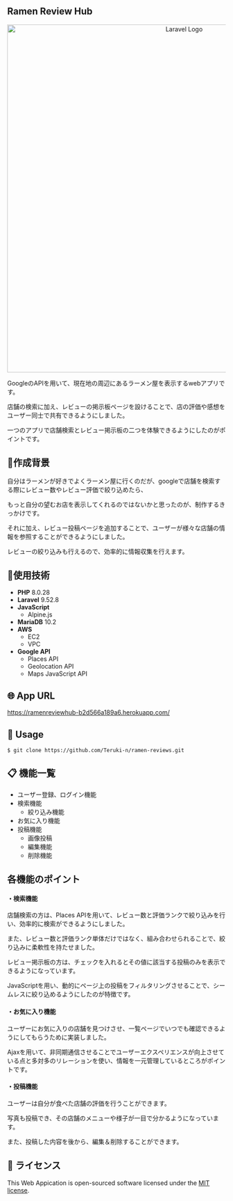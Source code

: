 ## Ramen Review Hub
<p align="center"><a href="https://laravel.com" target="_blank"><img src="https://github.com/Teruki-n/ramen-reviews/assets/104558220/d555dbaa-c90a-4bd5-bc80-0d17cd4f95a6" width="800" alt="Laravel Logo"></a></p>

GoogleのAPIを用いて、現在地の周辺にあるラーメン屋を表示するwebアプリです。

店舗の検索に加え、レビューの掲示板ページを設けることで、店の評価や感想をユーザー同士で共有できるようにしました。
    
一つのアプリで店舗検索とレビュー掲示板の二つを体験できるようにしたのがポイントです。

## 💭作成背景
自分はラーメンが好きでよくラーメン屋に行くのだが、googleで店舗を検索する際にレビュー数やレビュー評価で絞り込めたら、

もっと自分の望むお店を表示してくれるのではないかと思ったのが、制作するきっかけです。

それに加え、レビュー投稿ページを追加することで、ユーザーが様々な店舗の情報を参照することができるようにしました。

レビューの絞り込みも行えるので、効率的に情報収集を行えます。

## 📘使用技術
- **PHP** 8.0.28
- **Laravel** 9.52.8
- **JavaScript**
    - Alpine.js
- **MariaDB** 10.2
- **AWS**
    - EC2
    - VPC
- **Google API**
    - Places API
    - Geolocation API
    - Maps JavaScript API

## 🌐 App URL
https://ramenreviewhub-b2d566a189a6.herokuapp.com/

## 💬 Usage
`$ git clone https://github.com/Teruki-n/ramen-reviews.git`

## 📋 機能一覧
- ユーザー登録、ログイン機能
- 検索機能
  - 絞り込み機能
- お気に入り機能
- 投稿機能
  - 画像投稿
  - 編集機能
  - 削除機能
 
## 各機能のポイント
#### ・検索機能
店舗検索の方は、Places APIを用いて、レビュー数と評価ランクで絞り込みを行い、効率的に検索ができるようにしました。

また、レビュー数と評価ランク単体だけではなく、組み合わせられることで、絞り込みに柔軟性を持たせました。

レビュー掲示板の方は、チェックを入れるとその値に該当する投稿のみを表示できるようになっています。

JavaScriptを用い、動的にページ上の投稿をフィルタリングさせることで、シームレスに絞り込めるようにしたのが特徴です。

#### ・お気に入り機能
ユーザーにお気に入りの店舗を見つけさせ、一覧ページでいつでも確認できるようにしてもらうために実装しました。

Ajaxを用いて、非同期通信させることでユーザーエクスペリエンスが向上させている点と多対多のリレーションを使い、情報を一元管理しているところがポイントです。

#### ・投稿機能
ユーザーは自分が食べた店舗の評価を行うことができます。

写真も投稿でき、その店舗のメニューや様子が一目で分かるようになっています。

また、投稿した内容を後から、編集＆削除することができます。


## 🔏 ライセンス

This Web Appication is open-sourced software licensed under the [MIT license](https://opensource.org/licenses/MIT).
